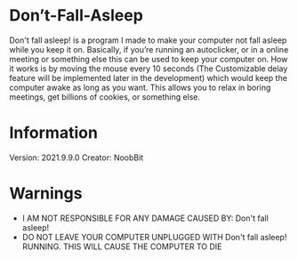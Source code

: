 # Don’t-Fall-Asleep
Don't fall asleep! is a program I made to make your computer not fall asleep while you keep it on. Basically, if you’re running an autoclicker, or in a online meeting or something else this can be used to keep your computer on. How it works is by moving the mouse every 10 seconds (The Customizable delay feature will be implemented later in the development) which would keep the computer awake as long as you want. This allows you to relax in boring meetings, get billions of cookies, or something else.

# Information
Version: 2021.9.9.0
Creator: NoobBit

# Warnings
 - I AM NOT RESPONSIBLE FOR ANY DAMAGE CAUSED BY: Don't fall asleep!
 - DO NOT LEAVE YOUR COMPUTER UNPLUGGED WITH Don't fall asleep! RUNNING. THIS WILL CAUSE THE COMPUTER TO DIE
